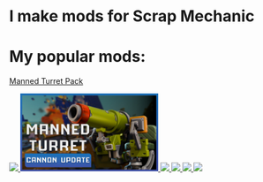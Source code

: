 # I make mods for Scrap Mechanic

# My popular mods:
<div>
        <a href="https://github.com/Vajdani/SM-Manned-Turret-Pack" color="white">
                <p>Manned Turret Pack</p>
                <img src="https://store.fastly.steamstatic.com/public/shared/images/header/logo_steam.svg?t=962016" width="100px">
                <a href="https://steamcommunity.com/sharedfiles/filedetails/?id=3107290429">
                        <img src="https://github.com/Vajdani/SM-Manned-Turret-Pack/blob/master/preview.jpg" width="250px">
                </a>
        </a>
        <a href="https://github.com/Vajdani/SM-Laser-Tools" color="white">
                <img src="https://store.fastly.steamstatic.com/public/shared/images/header/logo_steam.svg?t=962016" width="250px">
                <a href="https://steamcommunity.com/sharedfiles/filedetails/?id=2843905833">
                        <img src="https://github.com/Vajdani/SM-Laser-Tools/blob/main/preview.jpg" width="250px">
                </a>
        </a>
        <a href="https://github.com/RaftMechanic/Raft-Mechanic-Game-Mode" color="white">
                <img src="https://store.fastly.steamstatic.com/public/shared/images/header/logo_steam.svg?t=962016" width="250px">
                <a href="https://steamcommunity.com/sharedfiles/filedetails/?id=2807590049">
                        <img src="https://github.com/RaftMechanic/Raft-Mechanic-Game-Mode/blob/main/preview.jpg" width="250px">
                </a>
        </a>
</div>
